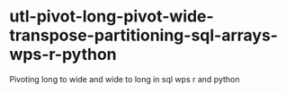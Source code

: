 # utl-pivot-long-pivot-wide-transpose-partitioning-sql-arrays-wps-r-python
Pivoting long to wide and wide to long in sql wps r and python
